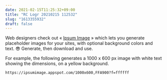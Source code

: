 ```yaml
---
date: 2021-02-15T11:25:32+09:00
title: "RC Logr 20210215 112532"
slug: "1613355932"
draft: false
---
```


Web designers check out « [Ipsum Image](https://ipsumimage.appspot.com) » which lets you generate placeholder images for your sites, with optional background colors and text. 😎 Generate, then download and use. 

For example, the following generates a 1000 x 600 px image with white text showing the dimensions, on a yellow background. 

```
https://ipsumimage.appspot.com/1000x600,FFA900?f=ffffff
```
